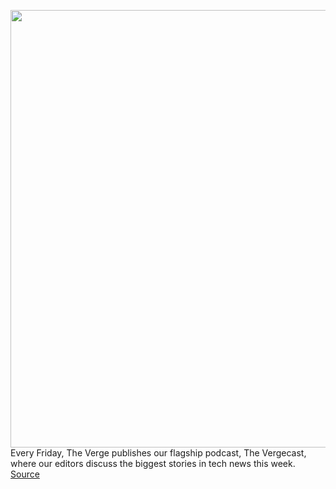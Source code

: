 <img src='https://cdn.vox-cdn.com/thumbor/au5YisK5A8QiHbmZ9RC3tNzGtJc=/0x0:1520x1013/1200x800/filters:focal(639x386:881x628)/cdn.vox-cdn.com/uploads/chorus_image/image/69622778/Blue_Origin_New_Shepard_launch.0.0.0.jpg' width='700px' /><br/>
Every Friday, The Verge publishes our flagship podcast, The Vergecast, where our editors discuss the biggest stories in tech news this week.
<a href='https://www.theverge.com/2021/7/23/22590248/vergecast-podcast-459-blue-origin-launch-jeff-bezos-rcs-verizon-biden-facebook'> Source <a/>